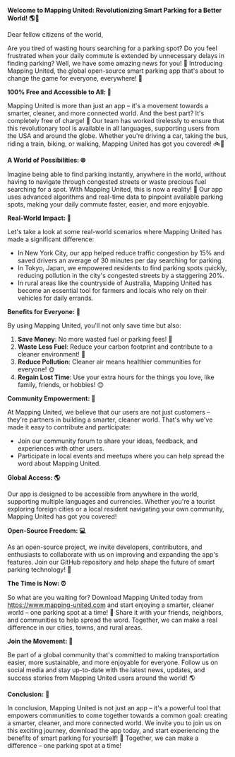 **Welcome to Mapping United: Revolutionizing Smart Parking for a Better World! 🌎🚗**

Dear fellow citizens of the world,

Are you tired of wasting hours searching for a parking spot? Do you feel frustrated when your daily commute is extended by unnecessary delays in finding parking? Well, we have some amazing news for you! 🎉 Introducing Mapping United, the global open-source smart parking app that's about to change the game for everyone, everywhere! 🌟

**100% Free and Accessible to All: 🌈**

Mapping United is more than just an app – it's a movement towards a smarter, cleaner, and more connected world. And the best part? It's completely free of charge! 🙌 Our team has worked tirelessly to ensure that this revolutionary tool is available in all languages, supporting users from the USA and around the globe. Whether you're driving a car, taking the bus, riding a train, biking, or walking, Mapping United has got you covered! 🚲🚌

**A World of Possibilities: 🌐**

Imagine being able to find parking instantly, anywhere in the world, without having to navigate through congested streets or waste precious fuel searching for a spot. With Mapping United, this is now a reality! 🎊 Our app uses advanced algorithms and real-time data to pinpoint available parking spots, making your daily commute faster, easier, and more enjoyable.

**Real-World Impact: 💚**

Let's take a look at some real-world scenarios where Mapping United has made a significant difference:

*   In New York City, our app helped reduce traffic congestion by 15% and saved drivers an average of 30 minutes per day searching for parking.
*   In Tokyo, Japan, we empowered residents to find parking spots quickly, reducing pollution in the city's congested streets by a staggering 20%.
*   In rural areas like the countryside of Australia, Mapping United has become an essential tool for farmers and locals who rely on their vehicles for daily errands.

**Benefits for Everyone: 🌟**

By using Mapping United, you'll not only save time but also:

1.  **Save Money**: No more wasted fuel or parking fees! 💸
2.  **Waste Less Fuel**: Reduce your carbon footprint and contribute to a cleaner environment! 🌿
3.  **Reduce Pollution**: Cleaner air means healthier communities for everyone! 🌞
4.  **Regain Lost Time**: Use your extra hours for the things you love, like family, friends, or hobbies! 😊

**Community Empowerment: 💪**

At Mapping United, we believe that our users are not just customers – they're partners in building a smarter, cleaner world. That's why we've made it easy to contribute and participate:

*   Join our community forum to share your ideas, feedback, and experiences with other users.
*   Participate in local events and meetups where you can help spread the word about Mapping United.

**Global Access: 🌎**

Our app is designed to be accessible from anywhere in the world, supporting multiple languages and currencies. Whether you're a tourist exploring foreign cities or a local resident navigating your own community, Mapping United has got you covered!

**Open-Source Freedom: 💻**

As an open-source project, we invite developers, contributors, and enthusiasts to collaborate with us on improving and expanding the app's features. Join our GitHub repository and help shape the future of smart parking technology! 🤖

**The Time is Now: ⏰**

So what are you waiting for? Download Mapping United today from https://www.mapping-united.com and start enjoying a smarter, cleaner world – one parking spot at a time! 🚀 Share it with your friends, neighbors, and communities to help spread the word. Together, we can make a real difference in our cities, towns, and rural areas.

**Join the Movement: 💖**

Be part of a global community that's committed to making transportation easier, more sustainable, and more enjoyable for everyone. Follow us on social media and stay up-to-date with the latest news, updates, and success stories from Mapping United users around the world! 🌎

**Conclusion:** 🌟

In conclusion, Mapping United is not just an app – it's a powerful tool that empowers communities to come together towards a common goal: creating a smarter, cleaner, and more connected world. We invite you to join us on this exciting journey, download the app today, and start experiencing the benefits of smart parking for yourself! 🚀 Together, we can make a difference – one parking spot at a time!